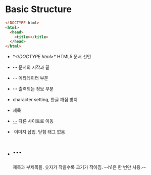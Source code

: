 # Basic Structure
```html
<!DOCTYPE html>
<html>
  <head>
    <title></title>
  </head>
</html>
```

- **\<!DOCTYPE html>\** HTML5 문서 선언
- **<html>···</html>** 문서의 시작과 끝
- **<head>···</head>** 메타데이터 부분
- **<body>···</body>** 출력되는 정보 부분

- **<meta charset="UTF-8">** character setting, 한글 깨짐 방지
- **<title>···</title>** 제목
- **<a href="https://···">···</a>** 다른 사이트로 이동
- **<img>** 이미지 삽입. 닫힘 태그 없음
- **<h1>···</h1>** 제목과 부제목들. 숫자가 작을수록 크기가 작아짐. --h1은 한 번만 사용.--
